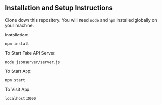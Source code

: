 ## Installation and Setup Instructions

Clone down this repository. You will need `node` and `npm` installed globally on your machine.  

Installation:

`npm install`

To Start Fake API Server:

`node jsonserver/server.js`

To Start App:

`npm start`  

To Visit App:

`localhost:3000`
